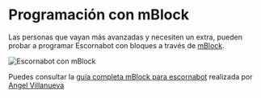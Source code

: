 # Programación con mBlock

Las personas que vayan más avanzadas y necesiten un extra, pueden probar a programar Escornabot con bloques a través de [mBlock](http://www.mblock.cc/).

![Escornabot con mBlock](http://www.mecatronicalab.es/wp-content/uploads/2018/05/escornabot-768x576.jpg)

Puedes consultar la [guía completa mBlock para escornabot](http://www.mecatronicalab.es/escornabot-programando-el-robot-escornabot-con-mblock/) realizada por [Angel Villanueva](https://twitter.com/avilmaru)












